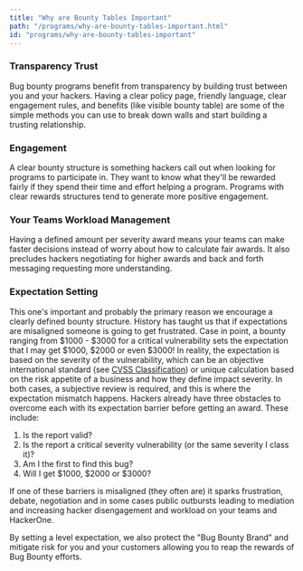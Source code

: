 ```yaml
---
title: "Why are Bounty Tables Important"
path: "/programs/why-are-bounty-tables-important.html"
id: "programs/why-are-bounty-tables-important"
---
```


### Transparency Trust

Bug bounty programs benefit from transparency by building trust between you and your hackers. Having a clear policy page, friendly language, clear engagement rules, and benefits (like visible bounty table) are some of the simple methods you can use to break down walls and start building a trusting relationship.


### Engagement

A clear bounty structure is something hackers call out when looking for programs to participate in. They want to know what they'll be rewarded fairly if they spend their time and effort helping a program. Programs with clear rewards structures tend to generate more positive engagement.


### Your Teams Workload Management

Having a defined amount per severity award means your teams can make faster decisions instead of worry about how to calculate fair awards. It also precludes hackers negotiating for higher awards and back and forth messaging requesting more understanding.


### Expectation Setting

This one's important and probably the primary reason we encourage a clearly defined bounty structure. History has taught us that if expectations are misaligned someone is going to get frustrated. Case in point, a bounty ranging from $1000 - $3000 for a critical vulnerability sets the expectation that I may get $1000, $2000 or even $3000! In reality, the expectation is based on the severity of the vulnerability, which can be an objective international standard (see [CVSS Classification](https://docs.hackerone.com/programs/severity.html)) or unique calculation based on the risk appetite of a business and how they define impact severity. In both cases, a subjective review is required, and this is where the expectation mismatch happens.
Hackers already have three obstacles to overcome each with its expectation barrier before getting an award. These include:
    
1. Is the report valid? 
2. Is the report a critical severity vulnerability (or the same severity I class it)? 
3. Am I the first to find this bug?
4. Will I get $1000, $2000 or $3000? 

If one of these barriers is misaligned (they often are) it sparks frustration, debate, negotiation and in some cases public outbursts leading to mediation and increasing hacker disengagement and workload on your teams and HackerOne. 

By setting a level expectation, we also protect the "Bug Bounty Brand" and mitigate risk for you and your customers allowing you to reap the rewards of Bug Bounty efforts.
